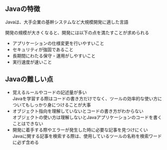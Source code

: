 ## Javaの特徴  
Javaは、大手企業の基幹システムなど大規模開発に適した言語  

開発の規模が大きくなると、開発には以下の点を満たすことが求められる  
- アプリケーションの仕様変更を行いやすいこと  
- セキュリティが強固であること  
- 長期間にわたる保守・運用がしやすいこと  
- 実行速度が速いこと
## Javaの難しい点  
- 覚えるルールやコードの記述量が多い  
Javaを学習する際はコードの書き方だけでなく、ツールの効率的な使い方についてもしっかり身につけることが大事  
- オブジェクト指向を理解していないとコードの書き方がわからない  
オブジェクトの使い方は理解しないとJavaアプリケーションのコードを書くことはできない  
- 開発に着手する際やエラーが発生した時に必要な記事を見つけにくい  
Javaに関する記事を検索する際は、使用しているツールの名称を検索ワードに必ず含める  
